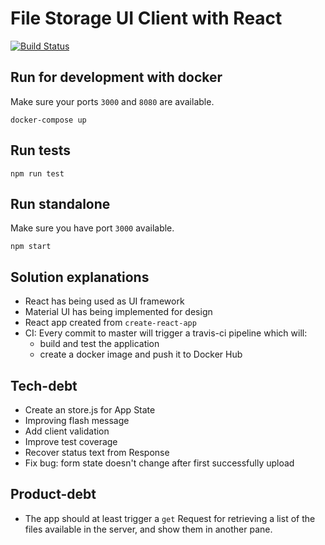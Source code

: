 # File Storage UI Client with React

[![Build Status](https://travis-ci.org/javierseixas/file-storage-ui-client.svg?branch=master)](https://travis-ci.org/javierseixas/file-storage-ui-client)

## Run for development with docker

Make sure your ports `3000` and `8080` are available.

```
docker-compose up
```

## Run tests

```
npm run test
```

## Run standalone

Make sure you have port `3000` available.

```
npm start
```

## Solution explanations
* React has being used as UI framework
* Material UI has being implemented for design
* React app created from `create-react-app`
* CI: Every commit to master will trigger a travis-ci pipeline which will:
  * build and test the application
  * create a docker image and push it to Docker Hub


## Tech-debt
* Create an store.js for App State
* Improving flash message
* Add client validation
* Improve test coverage
* Recover status text from Response
* Fix bug: form state doesn't change after first successfully upload


## Product-debt
* The app should at least trigger a `get` Request for retrieving a list of the files available in the server, and show them in another pane.